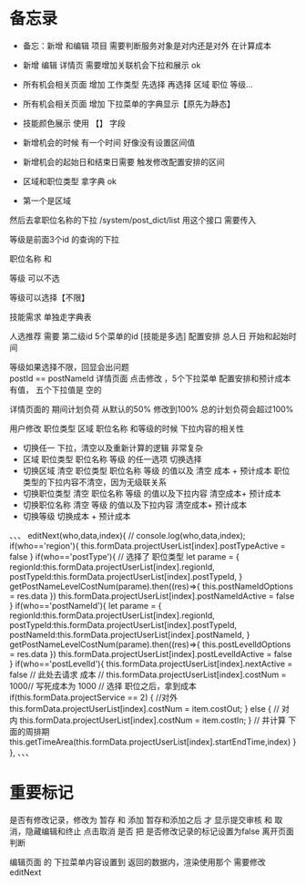 # 备忘录
- 备忘：新增 和编辑 项目 需要判断服务对象是对内还是对外 在计算成本
- 新增 编辑 详情页 需要增加关联机会下拉和展示   ok
- 所有机会相关页面 增加 工作类型 先选择 再选择 区域 职位 等级...
- 所有机会相关页面 增加 下拉菜单的字典显示【原先为静态】
- 技能颜色展示 使用 【】 字段
- 新增机会的时候 有一个时间 好像没有设置区间值



- 新增机会的起始日和结束日需要 触发修改配置安排的区间

- 区域和职位类型 拿字典 ok
- 第一个是区域

然后去拿职位名称的下拉  /system/post_dict/list 用这个接口 需要传入

等级是前面3个id 的查询的下拉

职位名称 和

等级 可以不选

等级可以选择【不限】

技能需求  单独走字典表

人选推荐 需要 第二级id 5个菜单的id [技能是多选]
配置安排 总人日  开始和起始时间

等级如果选择不限，回显会出问题  
postId == postNameId
详情页面 点击修改 ，5个下拉菜单 配置安排和预计成本有值， 五个下拉值是 空的

详情页面的 期间计划负荷 从默认的50% 修改到100%  总的计划负荷会超过100%

用户修改 职位类型 区域 职位名称 和等级的时候  下拉内容的相关性


 * 切换任一 下拉，清空以及重新计算的逻辑 非常复杂
*  区域 职位类型 职位名称 等级 的任一选项  切换选择
*  切换区域  清空  职位类型 职位名称 等级 的值以及 清空  成本  + 预计成本  职位类型的下拉内容不清空，因为无级联关系
*  切换职位类型  清空   职位名称 等级 的值以及下拉内容 清空成本+ 预计成本
*  切换职位名称  清空   等级 的值以及下拉内容 清空成本+ 预计成本
*  切换等级  切换成本 + 预计成本



、、、
    editNext(who,data,index){
      // console.log(who,data,index);
      if(who=='region'){
        this.formData.projectUserList[index].postTypeActive = false
      }
      if(who=='postType'){
        // 选择了 职位类型
        let parame = {
            regionId:this.formData.projectUserList[index].regionId,
            postTypeId:this.formData.projectUserList[index].postTypeId,
        }
        getPostNameLevelCostNum(parame).then((res)=>{
          this.postNameIdOptions = res.data
        })
        this.formData.projectUserList[index].postNameIdActive = false
      }
      if(who=='postNameId'){
          let parame = {
            regionId:this.formData.projectUserList[index].regionId,
            postTypeId:this.formData.projectUserList[index].postTypeId,
            postNameId:this.formData.projectUserList[index].postNameId,
        }
        getPostNameLevelCostNum(parame).then((res)=>{
          this.postLevelIdOptions = res.data
        })
        this.formData.projectUserList[index].postLevelIdActive = false
      }
       if(who=='postLevelId'){
         this.formData.projectUserList[index].nextActive = false
        // 此处去请求 成本
        // this.formData.projectUserList[index].costNum =  1000// 写死成本为 1000
    // 选择 职位之后，拿到成本
        if(this.formData.projectService == 2) {
          //对外
          this.formData.projectUserList[index].costNum = item.costOut;
        } else {
          // 对内
          this.formData.projectUserList[index].costNum = item.costIn;
        }
        // 并计算 下面的周排期
        this.getTimeArea(this.formData.projectUserList[index].startEndTime,index)
      }
    },
、、、
  


# 重要标记
是否有修改记录，修改为 暂存 和 添加
暂存和添加之后  才 显示提交审核 和 取消，隐藏编辑和终止
点击取消 是否 把 是否修改记录的标记设置为false
离开页面判断 

编辑页面 的 下拉菜单内容设置到 返回的数据内，渲染使用那个
需要修改editNext